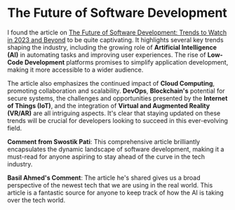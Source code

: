 # The Future of Software Development

I found the article on [The Future of Software Development: Trends to Watch in 2023 and Beyond](https://www.linkedin.com/pulse/future-software-development-trends-watch-2023-beyond-onviqa/) to be quite captivating. It highlights several key trends shaping the industry, including the growing role of **Artificial Intelligence (AI)** in automating tasks and improving user experiences. The rise of **Low-Code Development** platforms promises to simplify application development, making it more accessible to a wider audience.

The article also emphasizes the continued impact of **Cloud Computing**, promoting collaboration and scalability. **DevOps**, **Blockchain's** potential for secure systems, the challenges and opportunities presented by the **Internet of Things (IoT)**, and the integration of **Virtual and Augmented Reality (VR/AR)** are all intriguing aspects. It's clear that staying updated on these trends will be crucial for developers looking to succeed in this ever-evolving field.

**Comment from Swostik Pati**: This comprehensive article brilliantly encapsulates the dynamic landscape of software development, making it a must-read for anyone aspiring to stay ahead of the curve in the tech industry.

**Basil Ahmed's Comment**: The article he's shared gives us a broad perspective of the newest tech that we are using in the real world. This article is a fantastic source for anyone to keep track of how the AI is taking over the tech world.
